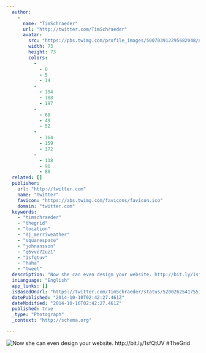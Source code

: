 ```yaml
---
  author: 
    - 
      name: "TimSchraeder"
      url: "http://twitter.com/TimSchraeder"
      avatar: 
        src: "https://pbs.twimg.com/profile_images/500703912295682048/nAReO-U1_bigger.jpeg"
        width: 73
        height: 73
        colors: 
          - 
            - 0
            - 5
            - 14
          - 
            - 194
            - 188
            - 197
          - 
            - 68
            - 49
            - 52
          - 
            - 164
            - 159
            - 172
          - 
            - 118
            - 90
            - 88
  related: []
  publisher: 
    url: "http://twitter.com"
    name: "Twitter"
    favicon: "https://abs.twimg.com/favicons/favicon.ico"
    domain: "twitter.com"
  keywords: 
    - "timschraeder"
    - "thegrid"
    - "location"
    - "dj_merriweather"
    - "squarespace"
    - "johnansson"
    - "q6vve72uz1"
    - "1sfqtuv"
    - "haha"
    - "tweet"
  description: "Now she can even design your website. http://bit.ly/1sfQtUV #TheGrid"
  inLanguage: "English"
  app_links: []
  isBasedOnUrl: "https://twitter.com/TimSchraeder/status/520026254175518720"
  datePublished: "2014-10-10T02:42:27.461Z"
  dateModified: "2014-10-10T02:42:27.461Z"
  published: true
  _type: "Photograph"
  _context: "http://schema.org"

---
```

![Now she can even design your website. http://bit.ly/1sfQtUV #TheGrid](https://pbs.twimg.com/media/BzeBH1rCYAA8D5F.jpg:large)